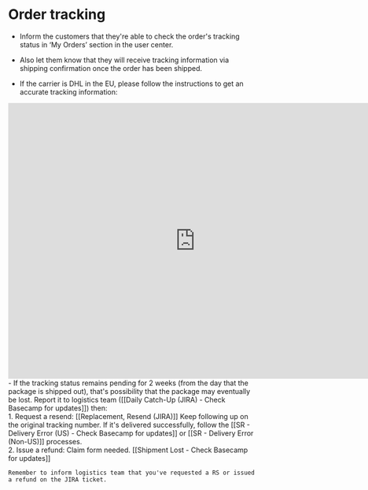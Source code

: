 # Order tracking
-   Inform the customers that they're able to check the order's tracking status in ‘My Orders’ section in the user center.

-   Also let them know that they will receive tracking information via shipping confirmation once the order has been shipped.

-   If the carrier is DHL in the EU, please follow the instructions to get an accurate tracking information:
  <iframe src="https://docs.google.com/presentation/d/e/2PACX-1vSQP-8Uxo8NkqJhOYxP83uQBoYmI8DfljoOccaAKuL2jTKQ4OzQGCxeTqW63VzRUxE9QgbNrXCEFKGk/embed?start=false&loop=false" frameborder="0" width="760" height="560" allowfullscreen="true" mozallowfullscreen="true" webkitallowfullscreen="true"></iframe>
  -    If the tracking status remains pending for 2 weeks (from the day that the package is shipped out), that's possibility that the package may eventually be lost. Report it to logistics team ([[Daily Catch-Up (JIRA) - Check Basecamp for updates]]) then:
<br>
1. Request a resend: [[Replacement, Resend (JIRA)]]
	Keep following up on the original tracking number. If it's delivered successfully, follow the [[SR - Delivery Error (US) - Check Basecamp for updates]]  or [[SR - Delivery Error (Non-US)]] processes.
<br>
2. Issue a refund: 
     Claim form needed. [[Shipment Lost - Check Basecamp for updates]]
     
	Remember to inform logistics team that you've requested a RS or issued a refund on the JIRA ticket. 